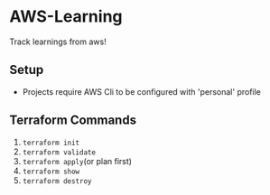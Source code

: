 # AWS-Learning

Track learnings from aws!

## Setup

- Projects require AWS Cli to be configured with 'personal' profile

## Terraform Commands

1. `terraform init`
2. `terraform validate`
3. `terraform apply`(or plan first)
4. `terraform show`
5. `terraform destroy`
